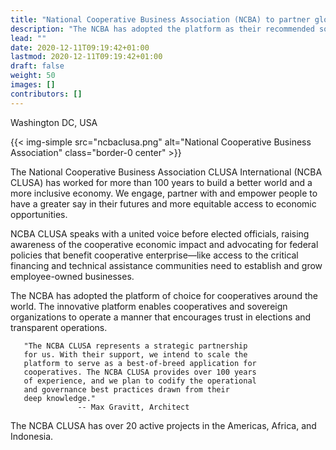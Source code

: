 ```yaml
---
title: "National Cooperative Business Association (NCBA) to partner globally"
description: "The NCBA has adopted the platform as their recommended software for cooperatives around the world"
lead: ""
date: 2020-12-11T09:19:42+01:00
lastmod: 2020-12-11T09:19:42+01:00
draft: false
weight: 50
images: []
contributors: []
---
```


Washington DC, USA

{{< img-simple src="ncbaclusa.png" alt="National Cooperative Business Association" class="border-0 center" >}}

The National Cooperative Business Association CLUSA International (NCBA CLUSA) has worked for more than 100 years to build a better world and a more inclusive economy. We engage, partner with and empower people to have a greater say in their futures and more equitable access to economic opportunities.

NCBA CLUSA speaks with a united voice before elected officials, raising awareness of the cooperative economic impact and advocating for federal policies that benefit cooperative enterprise—like access to the critical financing and technical assistance communities need to establish and grow employee-owned businesses.

The NCBA has adopted the platform of choice for cooperatives around the world. The innovative platform enables cooperatives and sovereign organizations to operate a manner that encourages trust in elections and transparent operations. 

```  
   "The NCBA CLUSA represents a strategic partnership 
   for us. With their support, we intend to scale the 
   platform to serve as a best-of-breed application for 
   cooperatives. The NCBA CLUSA provides over 100 years 
   of experience, and we plan to codify the operational 
   and governance best practices drawn from their 
   deep knowledge."  
               -- Max Gravitt, Architect
```

The NCBA CLUSA has over 20 active projects in the Americas, Africa, and Indonesia. 

